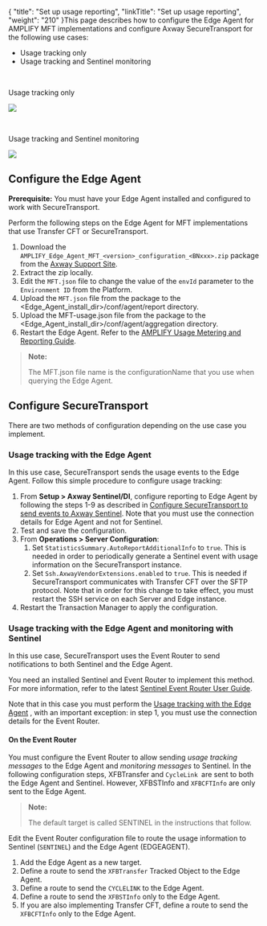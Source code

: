 {
    "title": "Set up usage reporting",
    "linkTitle": "Set up usage reporting",
    "weight": "210"
}This page describes how to configure the Edge Agent for AMPLIFY MFT implementations and configure Axway <span class="mc-variable suite_variables.SecureTransportName variable">SecureTransport</span> for the following use cases:

-   Usage tracking only
-   Usage tracking and Sentinel monitoring

 

<span class="autonumber"></span>Usage tracking only

<img src="/Images/SecureTransport/edge_direct.png" class="maxWidth" />

 

<span class="autonumber"></span>Usage tracking and Sentinel monitoring

<img src="/Images/SecureTransport/edge_indirect.png" class="maxWidth" />

## Configure the Edge Agent

**Prerequisite:** You must have your Edge Agent installed and configured to work with <span class="mc-variable axway_variables.Component_Short_Name variable">SecureTransport</span>.

Perform the following steps on the Edge Agent for MFT implementations that use <span class="mc-variable suite_variables.TransferCFTName variable">Transfer CFT</span> or <span class="mc-variable suite_variables.SecureTransportName variable">SecureTransport</span>.

1.  Download the `AMPLIFY_Edge_Agent_MFT_<version>_configuration_<BNxxx>.zip` package from the [Axway Support Site](https://support.axway.com/).
2.  Extract the zip locally.
3.  Edit the `MFT.json` file to change the value of the `envId` parameter to the `Environment ID` from the Platform.
4.  Upload the `MFT.json` file from the package to the <span class="code">&lt;Edge\_Agent\_install\_dir>/conf/agent/report</span> directory.
5.  Upload the <span class="code">MFT-usage.json</span> file from the package to the <span class="code">&lt;Edge\_Agent\_install\_dir>/conf/agent/aggregation</span> directory.
6.  Restart the Edge Agent. Refer to the [AMPLIFY Usage Metering and Reporting Guide](https://docs.axway.com/bundle/subusage_en).

> **Note:**
>
> The MFT.json file name is the configurationName that you use when querying the Edge Agent.

## Configure <span class="mc-variable suite_variables.SecureTransportName variable">SecureTransport</span>

There are two methods of configuration depending on the use case you implement.

<span id="UsageTrack"></span>

### Usage tracking with the Edge Agent

In this use case, <span class="mc-variable axway_variables.Component_Short_Name variable">SecureTransport</span> sends the usage events to the Edge Agent. Follow this simple procedure to configure usage tracking:

1.  From **Setup > Axway Sentinel/DI**, configure reporting to Edge Agent by following the steps 1-9 as described in <a href="../../c_st_sentinelintegration/t_st_sentinel" class="MCXref xref">Configure SecureTransport to send events to Axway Sentinel</a>. Note that you must use the connection details for Edge Agent and not for Sentinel.
2.  Test and save the configuration.
3.  From **Operations > Server Configuration**:
    1.  Set `StatisticsSummary.AutoReportAdditionalInfo` to `true`. This is needed in order to periodically generate a Sentinel event with usage information on the <span class="mc-variable axway_variables.Component_Short_Name variable">SecureTransport</span> instance.
    2.  Set `Ssh.AxwayVendorExtensions.enabled` to `true`. This is needed if <span class="mc-variable axway_variables.Component_Short_Name variable">SecureTransport</span> communicates with Transfer CFT over the SFTP protocol. Note that in order for this change to take effect, you must restart the SSH service on each Server and Edge instance.
4.  Restart the Transaction Manager to apply the configuration.

### Usage tracking with the Edge Agent and monitoring with Sentinel

In this use case, <span class="mc-variable axway_variables.Component_Short_Name variable">SecureTransport</span> uses the Event Router to send notifications to both Sentinel and the Edge Agent.

You need an installed Sentinel and Event Router to implement this method. For more information, refer to the latest [Sentinel Event Router User Guide](https://support.axway.com/en/documents/document-details/id/12513).

Note that in this case you must perform the <a href="#UsageTrack" class="MCXref xref">Usage tracking with the Edge Agent</a> , with an important exception: in step 1, you must use the connection details for the Event Router.

#### On the Event Router

You must configure the Event Router to allow sending *usage tracking messages* to the Edge Agent and *monitoring messages* to Sentinel. In the following configuration steps, <span class="code">XFBTransfer </span>and `CycleLink `are sent to both the Edge Agent and Sentinel. However, <span class="code">XFBSTInfo</span> and `XFBCFTInfo` are only sent to the Edge Agent.

> **Note:**
>
> The default target is called SENTINEL in the instructions that follow.

Edit the Event Router configuration file to route the usage information to Sentinel (`SENTINEL`) and the Edge Agent (<span class="code">EDGEAGENT</span>).

1.  Add the Edge Agent as a new target.
2.  Define a route to send the `XFBTransfer` Tracked Object to the Edge Agent.
3.  Define a route to send the `CYCLELINK` to the Edge Agent.
4.  Define a route to send the `XFBSTInfo` only to the Edge Agent.
5.  If you are also implementing Transfer CFT, define a route to send the `XFBCFTInfo` only to the Edge Agent.
